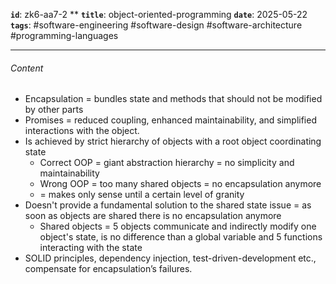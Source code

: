 **`id`**: zk6-aa7-2 \*\*
**`title`**: object-oriented-programming
**`date`**: 2025-05-22
**`tags`**: #software-engineering #software-design #software-architecture #programming-languages

---

###### Content

-   Encapsulation = bundles state and methods that should not be modified by other parts
-   Promises = reduced coupling, enhanced maintainability, and simplified interactions with the object.
-   Is achieved by strict hierarchy of objects with a root object coordinating state
    -   Correct OOP = giant abstraction hierarchy = no simplicity and maintainability
    -   Wrong OOP = too many shared objects = no encapsulation anymore
    -   = makes only sense until a certain level of granity
-   Doesn't provide a fundamental solution to the shared state issue = as soon as objects are shared there is no encapsulation anymore
    -   Shared objects = 5 objects communicate and indirectly modify one object's state, is no difference than a global variable and 5 functions interacting with the state
-   SOLID principles, dependency injection, test-driven-development etc., compensate for encapsulation’s failures.
